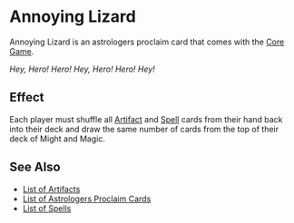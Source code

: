 # Annoying Lizard

Annoying Lizard is an astrologers proclaim card that comes with the [Core Game](../content.md).

*Hey, Hero! Hero! Hey, Hero! Hero! Hey!*


## Effect

Each player must shuffle all [Artifact](../artifacts.md) and [Spell](../spells.md) cards from their hand back into their deck and draw the same number of cards from the top of their deck of Might and Magic.


## See Also

- [List of Artifacts](../artifacts.md)
- [List of Astrologers Proclaim Cards](../astrologers_proclaim.md)
- [List of Spells](../spells.md)

